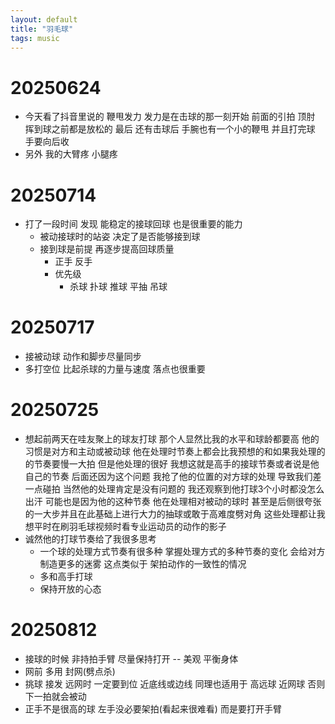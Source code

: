 ```yaml
---
layout: default
title: "羽毛球"
tags: music
---
```


# 20250624
- 今天看了抖音里说的 鞭甩发力 发力是在击球的那一刻开始 前面的引拍 顶肘 挥到球之前都是放松的 最后 还有击球后 手腕也有一个小的鞭甩 并且打完球 手要向后收
- 另外 我的大臂疼 小腿疼 

# 20250714
- 打了一段时间 发现 能稳定的接球回球 也是很重要的能力 
  - 被动接球时的站姿 决定了是否能够接到球
  - 接到球是前提 再逐步提高回球质量 
    - 正手 反手
    - 优先级
      - 杀球 扑球 推球 平抽 吊球

# 20250717
- 接被动球 动作和脚步尽量同步
- 多打空位 比起杀球的力量与速度 落点也很重要

# 20250725
- 想起前两天在哇友聚上的球友打球 那个人显然比我的水平和球龄都要高 他的习惯是对方和主动或被动球 他在处理时节奏上都会比我预想的和如果我处理的的节奏要慢一大拍 但是他处理的很好 我想这就是高手的接球节奏或者说是他自己的节奏 后面还因为这个问题 我抢了他的位置的对方球的处理 导致我们差一点碰拍 当然他的处理肯定是没有问题的 我还观察到他打球3个小时都没怎么出汗 可能也是因为他的这种节奏 他在处理相对被动的球时 甚至是后侧很夸张的一大步并且在此基础上进行大力的抽球或敢于高难度劈对角 这些处理都让我想平时在刷羽毛球视频时看专业运动员的动作的影子 
- 诚然他的打球节奏给了我很多思考
  - 一个球的处理方式节奏有很多种 掌握处理方式的多种节奏的变化 会给对方制造更多的迷雾 这点类似于 架拍动作的一致性的情况 
  - 多和高手打球
  - 保持开放的心态

# 20250812
- 接球的时候 非持拍手臂 尽量保持打开 -- 美观 平衡身体 
- 网前 多用 封网(劈点杀)
- 挑球 接发 远网时 一定要到位 近底线或边线 同理也适用于 高远球 近网球 否则 下一拍就会被动 
- 正手不是很高的球 左手没必要架拍(看起来很难看) 而是要打开手臂